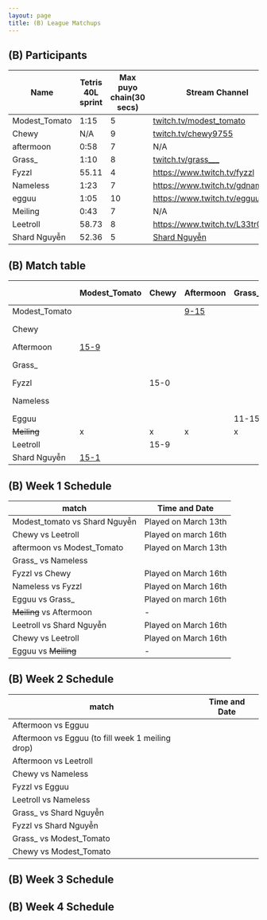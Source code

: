```yaml
---
layout: page
title: (B) League Matchups
---
```



## (B) Participants ##

<table>
  <thead>
    <tr>
      <th>Name</th>
	    <th>Tetris 40L sprint</th> 
	    <th>Max puyo chain(30 secs)</th>
	    <th>Stream Channel</th>
	    <th>Rating</th>
	    <th>score</th>
	</tr>
  </thead>	
<tbody>
    <tr>
      <td>Modest_Tomato</td>
      <td>1:15</td>
      <td>5</td>
       <td><a href="https://twitch.tv/modest_tomato">twitch.tv/modest_tomato</a></td>
      <td>9,100</td>
     <td>4-15</td>
    </tr>
       <tr>
      <td>Chewy</td>
      <td>N/A</td>
      <td>9</td>
      <td><a href="https://twitch.tv/chewy9755">twitch.tv/chewy9755</a></td>
      <td>5,000</td>
      <td>5-15</td>
    </tr>
	   <tr>
      <td>aftermoon</td>
      <td>0:58</td>		
      <td>7</td>
      <td>N/A</td>
      <td>16,000</td>
      <td>5-15</td>
    </tr>
  <tr>
      <td>Grass_</td>
      <td>1:10</td>
      <td>8</td>
		   <td><a href="https://www.twitch.tv/grass___">twitch.tv/grass___</a></td>
      <td>8,000</td>
      <td>6-15</td>
    </tr>
	<tr>
      <td>Fyzzl</td>
      <td>55.11</td>
      <td>4</td>
      <td><a href="https://www.twitch.tv/fyzzl">https://www.twitch.tv/fyzzl</a></td>
		   <td>15,653</td>
      <td>7-15</td>
    </tr>
	 <tr>
      <td>Nameless</td>
      <td>1:23</td>
      <td>7</td>
      <td><a href="https://www.twitch.tv/gdnameless">https://www.twitch.tv/gdnameless</a></td>
		   <td>14,924</td>
      <td>4-15</td>
    </tr>
	   <tr>
      <td>egguu</td>
      <td>1:05</td>
      <td>10</td>
      <td><a href="https://www.twitch.tv/egguu">https://www.twitch.tv/egguu</a></td>
      <td>2,000</td>
      <td> - </td>
    </tr>
	   <tr>
      <td>Meiling</td>
      <td>0:43</td>
      <td>7</td>
      <td>N/A</td>
      <td>17,000</td>
      <td> - </td>
    </tr>
	   <tr>
      <td>Leetroll</td>
      <td>58.73</td>
      <td> 8 </td>
      <td><a href="https://www.twitch.tv/L33tr0ll">https://www.twitch.tv/L33tr0ll</a></td>
      <td>10,500</td>
      <td> - </td>
    </tr>
	   <tr>
      <td>Shard Nguyễn</td>
      <td>52.36</td>
      <td>5</td>
      <td><a href="https://www.youtube.com/channel/UComPnvhf92TKdIdWAsPUD9Q?view_as=subscriber">Shard Nguyễn</a></td>
      <td>20,278</td>
      <td> - </td>
    </tr>
    
  </tbody>
</table>

## (B) Match table

<table>
  <thead>
    <tr>
      <th></th>
      <th>Modest_Tomato</th>
      <th>Chewy</th>
      <th>Aftermoon</th>
      <th>Grass_</th>
      <th>Fyzzl</th>
      <th>Nameless</th>
      <th>Egguu</th>
      <th>Meiling</th>
      <th>Leetroll</th>
      <th>Shard Nguyễn</th>
      <th>W/L</th>
      <th>Scores</th>
    </tr>
  </thead>
  <tbody>
    <tr>
      <td>Modest_Tomato</td>
      <td></td> <!---->
      <td></td> <!---->
      <td><a href="https://www.twitch.tv/videos/394107792?t=02h34m49s">9-15</a></td> <!---->
      <td></td> <!---->
      <td></td> <!---->
      <td></td> <!---->
      <td></td> <!---->
      <td></td> <!---->
      <td></td> <!---->
      <td><a href="https://www.twitch.tv/videos/394107792?t=02h03m23s">1-15</a></td> <!---->
      <td>0-2</td> <!---->
      <td>-20</td> <!---->
    </tr>
	  <tr>
      <td>Chewy</td>
      <td></td> <!---->
      <td></td> <!---->
      <td> </td> <!---->
      <td></td> <!---->
      <td>0-15</td> <!---->
      <td></td> <!---->
      <td></td> <!---->
      <td></td> <!---->
      <td>9-15</td> <!---->
      <td></td> <!---->
     <td>0-2</td> <!---->
      <td>-21</td> <!---->
    </tr>
	  <tr>
      <td>Aftermoon</td>
      <td><a href="https://www.twitch.tv/videos/394107792?t=02h34m49s">15-9</a></td> <!---->
      <td></td> <!---->
      <td> </td> <!---->
      <td></td> <!---->
      <td></td> <!---->
      <td></td> <!---->
      <td></td> <!---->
      <td></td> <!---->
      <td></td> <!---->
      <td></td> <!---->
      <td>1-0</td> <!---->
      <td>+6</td> <!---->
    </tr>
	  	  <tr>
      <td>Grass_</td>
      <td></td> <!---->
      <td></td> <!---->
      <td></td> <!---->
      <td></td> <!---->
      <td></td> <!---->
      <td></td> <!---->
      <td>15-11</td> <!---->
      <td></td> <!---->
      <td></td> <!---->
      <td></td> <!---->
      <td>1-0</td> <!---->
      <td>+4</td> <!---->
    </tr>
	   <tr>
	  <td>Fyzzl</td>
      <td></td> <!---->
      <td>15-0</td> <!---->
      <td> </td> <!---->
      <td></td> <!---->
      <td></td> <!---->
      <td>15-5</td> <!---->
      <td></td> <!---->
      <td></td> <!---->
      <td></td> <!---->
      <td></td> <!---->
      <td>2-0</td> <!---->
      <td>+25</td> <!---->
    </tr>
	   <tr>
    <td>Nameless</td>
      <td></td> <!---->
      <td></td> <!---->
      <td> </td> <!---->
      <td></td> <!---->
      <td>5-15</td> <!---->
      <td></td> <!---->
      <td></td> <!---->
      <td></td> <!---->
      <td></td> <!---->
      <td></td> <!---->
      <td>0-1</td> <!---->
      <td>-10</td> <!---->
    </tr>
	   <tr>
    <td>Egguu</td>
      <td></td> <!---->
      <td></td> <!---->
      <td></td> <!---->
      <td>11-15</td> <!---->
      <td></td> <!---->
      <td></td> <!---->
      <td></td> <!---->
      <td></td> <!---->
      <td></td> <!---->
      <td></td> <!---->
      <td>0-1</td> <!---->
      <td>-4</td> <!---->
    </tr>
	   <tr>
		   <td><del>Meiling</del></td>
      <td>x</td> <!---->
      <td>x</td> <!---->
      <td>x</td> <!---->
      <td>x</td> <!---->
      <td>x</td> <!---->
      <td>x</td> <!---->
      <td>x</td> <!---->
      <td>x</td> <!---->
      <td>x</td> <!---->
      <td>x</td> <!---->
      <td>x</td> <!---->
      <td>x</td> <!---->
    </tr>
	   <tr>
    <td>Leetroll</td>
      <td></td> <!---->
      <td>15-9</td> <!---->
      <td> </td> <!---->
      <td></td> <!---->
      <td></td> <!---->
      <td></td> <!---->
      <td></td> <!---->
      <td></td> <!---->
      <td></td> <!---->
      <td>14-14</td> <!---->
      <td>1-0</td> <!---->
      <td>+6</td> <!---->
    </tr>
	   <tr>
    <td>Shard Nguyễn</td>
      <td><a href="https://www.twitch.tv/videos/394107792?t=02h03m23s">15-1</a></td> <!---->
      <td></td> <!---->
      <td></td> <!---->
      <td> </td> <!---->
      <td></td> <!---->
      <td></td> <!---->
      <td></td> <!---->
      <td></td> <!---->
      <td></td> <!---->
      <td>14-14</td> <!---->
      <td>1-0</td> <!---->
      <td>+14</td> <!---->
    </tr>
	</tbody>
</table>
	
	
## (B) Week 1 Schedule ##
<table>
  <thead>
    <tr>
      <th>match</th>
	    <th>Time and Date</th> 
	</tr>
  </thead>
<tbody>
    <tr>
      <td>Modest_tomato	vs Shard Nguyễn</td>
      <td>Played on March 13th</td>
    </tr>
       <tr>
      <td>Chewy vs Leetroll</td>
      <td>Played on march 16th</td>
    </tr>
	 <tr>
      <td>aftermoon vs Modest_Tomato</td>
      <td>Played on March 13th</td>
    </tr>
	 <tr>
      <td>Grass_ vs Nameless</td>
      <td></td>
    </tr>
	 <tr>
      <td>Fyzzl vs Chewy</td>
      <td>Played on March 16th</td>
    </tr>
	 <tr>
      <td>Nameless vs Fyzzl</td>
      <td>Played on March 16th</td>
    </tr>
	 <tr>
      <td>Egguu vs Grass_</td>
      <td>Played on march 16th</td>
    </tr>
		 <tr>
      <td><del>Meiling</del> vs Aftermoon</td>
      <td>-</td>
    </tr>
			 <tr>
      <td>Leetroll vs Shard Nguyễn</td>
      <td>Played on March 16th</td>
    </tr>
			 <tr>
      <td>Chewy vs Leetroll</td>
      <td>Played on March 16th</td>
    </tr>
			 <tr>
<td>Egguu vs <del>Meiling</del></td>
      <td>-</td>
    </tr>
	
  </tbody>
</table>

## (B) Week 2 Schedule ##

<table>
  <thead>
    <tr>
      <th>match</th>
	    <th>Time and Date</th> 
	</tr>
  </thead>
<tbody>
    <tr>
      <td>Aftermoon vs Egguu</td>
      <td></td>
    </tr>
	<tr>
      <td>Aftermoon vs Egguu (to fill week 1 meiling drop) </td>
      <td></td>
    </tr>
	<tr>
      <td>Aftermoon vs Leetroll</td>
      <td></td>
    </tr>
	<tr>
      <td>Chewy vs Nameless</td>
      <td></td>
    </tr>
	<tr>
      <td>Fyzzl vs Egguu</td>
      <td></td>
    </tr>
	<tr>
      <td>Leetroll vs Nameless</td>
      <td></td>
    </tr>
	<tr>
      <td>Grass_ vs Shard Nguyễn</td>
      <td></td>
    </tr>
	<tr>
      <td>Fyzzl vs Shard Nguyễn</td>
      <td></td>
    </tr>
	<tr>
      <td>Grass_ vs Modest_Tomato</td>
      <td></td>
	<tr>
      <td>Chewy vs Modest_Tomato</td>
      <td></td>
    </tr>
  </tbody>
</table>

## (B) Week 3 Schedule ##


## (B) Week 4 Schedule ##
